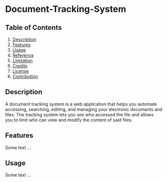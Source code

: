 # Document-Tracking-System


## Table of Contents

1. [Description](#description)
2. [Features](#features)
2. [Usage](#usage)
3. [Reference](#reference)
4. [Limitation](#limitation)
5. [Credits](#credits)
6. [License](#license)
7. [Contribution](#contribution)


## Description
A document tracking system is a web application that helps you automate accessing, searching, editing, and managing your electronic documents and files. The tracking system lets you see who accessed the file and allows you to limit who can view and modify the content of said files.

## Features
Some text ... 

## Usage
Some text ...